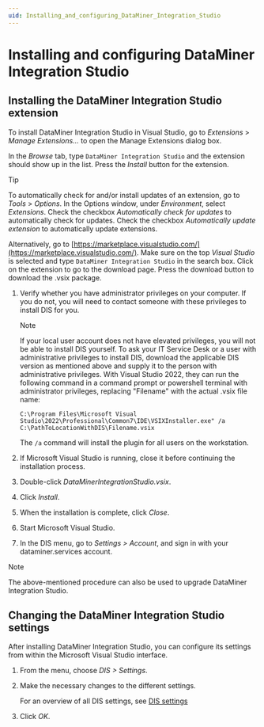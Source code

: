 ```yaml
---
uid: Installing_and_configuring_DataMiner_Integration_Studio
---
```


# Installing and configuring DataMiner Integration Studio

## Installing the DataMiner Integration Studio extension

To install DataMiner Integration Studio in Visual Studio, go to *Extensions* > *Manage Extensions...* to open the Manage Extensions dialog box.

In the *Browse* tab, type `DataMiner Integration Studio` and the extension should show up in the list. Press the *Install* button for the extension.

> [!TIP]
> To automatically check for and/or install updates of an extension, go to *Tools* > *Options*. In the Options window, under *Environment*, select *Extensions*.
Check the checkbox *Automatically check for updates* to automatically check for updates. Check the checkbox *Automatically update extension* to automatically update extensions.

Alternatively, go to [https://marketplace.visualstudio.com/](https://marketplace.visualstudio.com/). Make sure on the top *Visual Studio* is selected and type `DataMiner Integration Studio` in the search box. Click on the extension to go to the download page. Press the download button to download the .vsix package.

1. Verify whether you have administrator privileges on your computer. If you do not, you will need to contact someone with these privileges to install DIS for you.

   > [!NOTE]
   > If your local user account does not have elevated privileges, you will not be able to install DIS yourself. To ask your IT Service Desk or a user with administrative privileges to install DIS, download the applicable DIS version as mentioned above and supply it to the person with administrative privileges. With Visual Studio 2022, they can run the following command in a command prompt or powershell terminal with administrator privileges, replacing "Filename" with the actual .vsix file name:
   >
   > `C:\Program Files\Microsoft Visual Studio\2022\Professional\Common7\IDE\VSIXInstaller.exe" /a C:\PathToLocationWithDIS\Filename.vsix`
   >
   > The `/a` command will install the plugin for all users on the workstation.

1. If Microsoft Visual Studio is running, close it before continuing the installation process.

1. Double-click *DataMinerIntegrationStudio.vsix*.

1. Click *Install*.

1. When the installation is complete, click *Close*.

1. Start Microsoft Visual Studio.

1. In the DIS menu, go to *Settings > Account*, and sign in with your dataminer.services account.

> [!NOTE]
> The above-mentioned procedure can also be used to upgrade DataMiner Integration Studio.

## Changing the DataMiner Integration Studio settings

After installing DataMiner Integration Studio, you can configure its settings from within the Microsoft Visual Studio interface.

1. From the menu, choose *DIS \> Settings*.
1. Make the necessary changes to the different settings.

    For an overview of all DIS settings, see [DIS settings](xref:DIS_settings)

1. Click *OK*.
